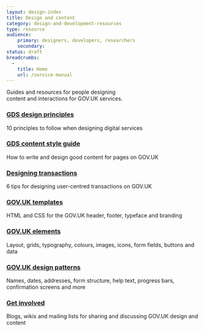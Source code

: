 ```yaml
---
layout: design-index
title: Design and content
category: design-and-development-resources
type: resource
audience:
    primary: designers, developers, researchers
    secondary:
status: draft
breadcrumbs:
  -
    title: Home
    url: /service-manual
---
```



<p class="intro" style="width: 66.66%">Guides and resources for people designing content and interactions for GOV.UK services.</p>

<div class="grid-wrapper">
	<div class="grid grid-1-3">
	  <div class="inner-block">
		<h3><a href="https://www.gov.uk/design-principles">GDS design principles</a></h3>
		<p>10 principles to follow when designing digital services</p>
	  </div>
	</div>
	<div class="grid grid-1-3">
	  <div class="inner-block">
		<h3><a href="https://www.gov.uk/design-principles/style-guide">GDS content style guide</a></h3>
		<p>How to write and design good content for pages on GOV.UK</p>
	  </div>
	</div>	
	<div class="grid grid-1-3">
		<div class="inner-block">
		<h3><a href="../user-centered-design/designing-transactions.html">Designing transactions</a></h3>
		<p>6 tips for designing user-centred transactions on GOV.UK</p>
		</div>
	</div>
</div>

<div class="grid-wrapper">
	<div class="grid grid-1-3">
	  <div class="inner-block">
		<h3><a href="../user-centered-design/resources/page-templates.html">GOV.UK templates</a></h3>
		<p>HTML and CSS for the GOV.UK header, footer, typeface and branding</p>
	  </div>
	</div>
	<div class="grid grid-1-3">
	  <div class="inner-block">
		<h3><a href="http://govuk-elements.herokuapp.com/">GOV.UK elements</a></h3>
		<p>Layout, grids, typography, colours, images, icons, form fields, buttons and data</p>
	  </div>
	</div>
	<div class="grid grid-1-3">
	  <div class="inner-block">
		<h3><a href="http://govuk-elements.herokuapp.com/">GOV.UK design patterns</a></h3>
		<p>Names, dates, addresses, form structure, help text, progress bars, confirmation screens and more</p>
	  </div>
	</div>
</div>

<div class="grid-wrapper">
	<div class="grid grid-1-3">
	  <div class="inner-block">
		<h3><a href="../user-centered-design/resources/get-involved.html">Get involved</a></h3>
		<p>Blogs, wikis and mailing lists for sharing and discussing GOV.UK design and content</p>
	  </div>
	</div>
</div>


<br>
<br>

